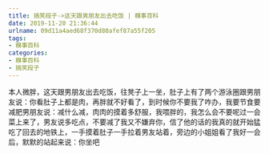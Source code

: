 ```yaml
---
title: 搞笑段子->这天跟男朋友出去吃饭 | 糗事百科
date: 2019-11-20 21:36:44
urlname: 09d11a4aed68f370d80afef87a55f205
tags: 
- 糗事百科
categories:
- 糗事百科
- 搞笑段子
---
```

本人微胖，这天跟男朋友出去吃饭，往凳子上一坐，肚子上有了两个游泳圈跟男朋友说：你看肚子上都是肉，再胖就不好看了，到时候你不要我了咋办，我要节食要减肥男朋友说：减什么减，肉肉的摸着多舒服，我喂胖的，我怎么会不要呢过一会菜上来了，男友说多吃点，不要减了我又不嫌弃你，信了他的话的我真的就开始猛吃了回去的地铁上，一手摸着肚子一手拉着男友站着，旁边的小姐姐看了我好一会后，默默的站起来说：你坐吧


